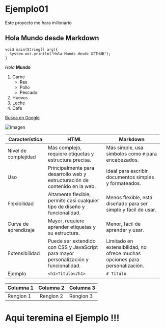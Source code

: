 # Ejemplo01
Este proyecto me hara millonario

## Hola Mundo desde Markdown

```
void main(String[] arg){
  System.out.println("Hola Mundo desde GITHUB");
}
```

*Hola* **Mundo**

1. Carne
   * Res
   * Pollo
   * Pescado
3. Huevos
4. Leche
5. Cafe

[Busca en Google](www.google.com.mx)

![Imagen](https://miguelpaz.github.io/assets/images/markdownpreview.png)

| Característica     | HTML                                               | Markdown                                                  |
|--------------------|----------------------------------------------------|-----------------------------------------------------------|
| Nivel de complejidad | Más complejo, requiere etiquetas y estructura precisa. | Más simple, usa símbolos como `#` para encabezados.      |
| Uso                | Principalmente para desarrollo web y estructuración de contenido en la web. | Ideal para escribir documentos simples y formateados.   |
| Flexibilidad       | Altamente flexible, permite casi cualquier tipo de diseño y funcionalidad. | Menos flexible, está diseñado para ser simple y fácil de usar. |
| Curva de aprendizaje | Mayor, requiere aprender etiquetas y su estructura. | Menor, fácil de aprender y usar.                         |
| Extensibilidad     | Puede ser extendido con CSS y JavaScript para mayor personalización y funcionalidad. | Limitado en extensibilidad, no ofrece muchas opciones para personalización. |
| Ejemplo            | `<h1>Titulo</h1>`                                  | `# Titulo`                                                |

| Columna 1 | Columna 2 | Columna 3|
|-----------|:-----------:|----------|
| Renglon 1 | Renglon 2 | Renglon 3|


# Aqui teremina el Ejemplo !!!